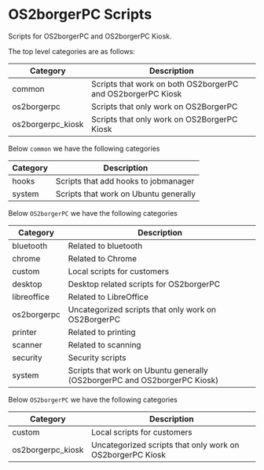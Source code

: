 # OS2borgerPC Scripts

Scripts for OS2borgerPC and OS2borgerPC Kiosk.

The top level categories are as follows:

| Category          | Description                                                                |
| ------------------| ---------------------------------------------------------------------------|
| common            | Scripts that work on both OS2borgerPC and OS2borgerPC Kiosk                |
| os2borgerpc       | Scripts that only work on OS2BorgerPC                                      |
| os2borgerpc_kiosk | Scripts that only work on OS2BorgerPC Kiosk                                |

Below `common` we have the following categories


| Category          | Description                                                                |
| ------------------| ---------------------------------------------------------------------------|
| hooks             | Scripts that add hooks to jobmanager                                       |
| system            | Scripts that work on Ubuntu generally                                      |

Below `OS2borgerPC` we have the following categories

| Category      | Description                                                                |
| ------------- | ---------------------------------------------------------------------------|
| bluetooth     | Related to bluetooth                                                       |
| chrome        | Related to Chrome                                                          |
| custom        | Local scripts for customers                                                |
| desktop       | Desktop related scripts for OS2borgerPC                                    |
| libreoffice   | Related to LibreOffice                                                     |
| os2borgerpc   | Uncategorized scripts that only work on OS2BorgerPC                        |
| printer       | Related to printing                                                        |
| scanner       | Related to scanning                                                        |
| security      | Security scripts                                                           |
| system        | Scripts that work on Ubuntu generally (OS2borgerPC and OS2borgerPC Kiosk)  |

Below `OS2borgerPC` we have the following categories

| Category          | Description                                                                |
| ------------------| ---------------------------------------------------------------------------|
| custom            | Local scripts for customers                                                |
| os2borgerpc_kiosk | Uncategorized scripts that only work on OS2borgerPC Kiosk                  |
